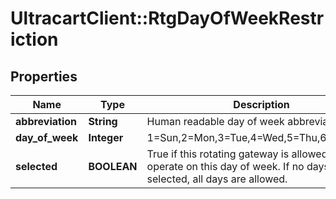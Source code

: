 # UltracartClient::RtgDayOfWeekRestriction

## Properties
Name | Type | Description | Notes
------------ | ------------- | ------------- | -------------
**abbreviation** | **String** | Human readable day of week abbreviation | [optional] 
**day_of_week** | **Integer** | 1&#x3D;Sun,2&#x3D;Mon,3&#x3D;Tue,4&#x3D;Wed,5&#x3D;Thu,6&#x3D;Fri,7&#x3D;Sat | [optional] 
**selected** | **BOOLEAN** | True if this rotating gateway is allowed to operate on this day of week.  If no days are selected, all days are allowed. | [optional] 


